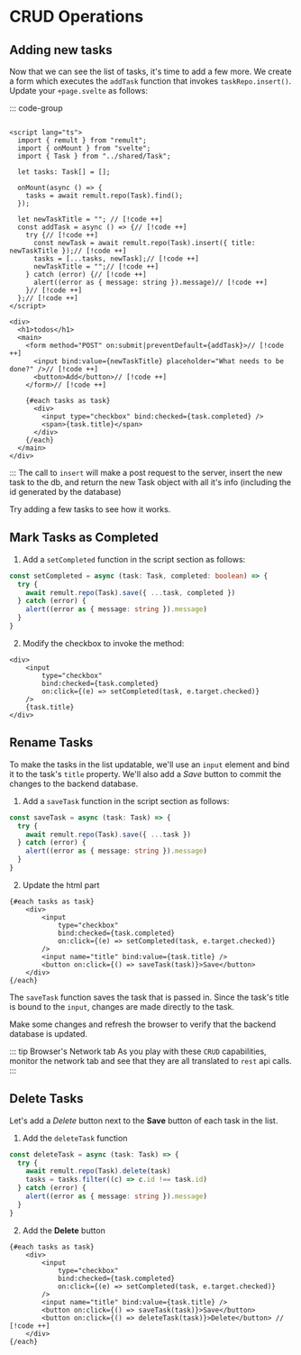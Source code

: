 # CRUD Operations

## Adding new tasks

Now that we can see the list of tasks, it's time to add a few more. We create a form which executes the `addTask` function that invokes `taskRepo.insert()`. Update your `+page.svelte` as follows:

::: code-group

```svelte [src/routes/+page.svelte]

<script lang="ts">
  import { remult } from "remult";
  import { onMount } from "svelte";
  import { Task } from "../shared/Task";

  let tasks: Task[] = [];

  onMount(async () => {
    tasks = await remult.repo(Task).find();
  });

  let newTaskTitle = ""; // [!code ++]
  const addTask = async () => {// [!code ++]
    try {// [!code ++]
      const newTask = await remult.repo(Task).insert({ title: newTaskTitle });// [!code ++]
      tasks = [...tasks, newTask];// [!code ++]
      newTaskTitle = "";// [!code ++]
    } catch (error) {// [!code ++]
      alert((error as { message: string }).message)// [!code ++]
    }// [!code ++]
  };// [!code ++]
</script>

<div>
  <h1>todos</h1>
  <main>
    <form method="POST" on:submit|preventDefault={addTask}>// [!code ++]
      <input bind:value={newTaskTitle} placeholder="What needs to be done?" />// [!code ++]
      <button>Add</button>// [!code ++]
    </form>// [!code ++]

    {#each tasks as task}
      <div>
        <input type="checkbox" bind:checked={task.completed} />
        <span>{task.title}</span>
      </div>
    {/each}
  </main>
</div>

```

:::
The call to `insert` will make a post request to the server, insert the new task to the db, and return the new Task object with all it's info (including the id generated by the database)

Try adding a few tasks to see how it works.

## Mark Tasks as Completed

1. Add a `setCompleted` function in the script section as follows:

```ts
const setCompleted = async (task: Task, completed: boolean) => {
  try {
    await remult.repo(Task).save({ ...task, completed })
  } catch (error) {
    alert((error as { message: string }).message)
  }
}
```

2. Modify the checkbox to invoke the method:

```svelte
<div>
	<input
		type="checkbox"
		bind:checked={task.completed}
		on:click={(e) => setCompleted(task, e.target.checked)}
	/>
	{task.title}
</div>
```

## Rename Tasks

To make the tasks in the list updatable, we'll use an `input` element and bind it to the task's `title` property. We'll also add a _Save_ button to commit the changes to the backend database.

1. Add a `saveTask` function in the script section as follows:

```ts
const saveTask = async (task: Task) => {
  try {
    await remult.repo(Task).save({ ...task })
  } catch (error) {
    alert((error as { message: string }).message)
  }
}
```

2. Update the html part

```svelte
{#each tasks as task}
	<div>
		<input
			type="checkbox"
			bind:checked={task.completed}
			on:click={(e) => setCompleted(task, e.target.checked)}
		/>
		<input name="title" bind:value={task.title} />
		<button on:click={() => saveTask(task)}>Save</button>
	</div>
{/each}
```

The `saveTask` function saves the task that is passed in. Since the task's title is bound to the `input`, changes are made directly to the task.

Make some changes and refresh the browser to verify that the backend database is updated.

::: tip Browser's Network tab
As you play with these `CRUD` capabilities, monitor the network tab and see that they are all translated to `rest` api calls.
:::

## Delete Tasks

Let's add a _Delete_ button next to the **Save** button of each task in the list.

1. Add the `deleteTask` function

```ts
const deleteTask = async (task: Task) => {
  try {
    await remult.repo(Task).delete(task)
    tasks = tasks.filter((c) => c.id !== task.id)
  } catch (error) {
    alert((error as { message: string }).message)
  }
}
```

2. Add the **Delete** button

```svelte
{#each tasks as task}
	<div>
		<input
			type="checkbox"
			bind:checked={task.completed}
			on:click={(e) => setCompleted(task, e.target.checked)}
		/>
		<input name="title" bind:value={task.title} />
		<button on:click={() => saveTask(task)}>Save</button>
		<button on:click={() => deleteTask(task)}>Delete</button> // [!code ++]
	</div>
{/each}
```
